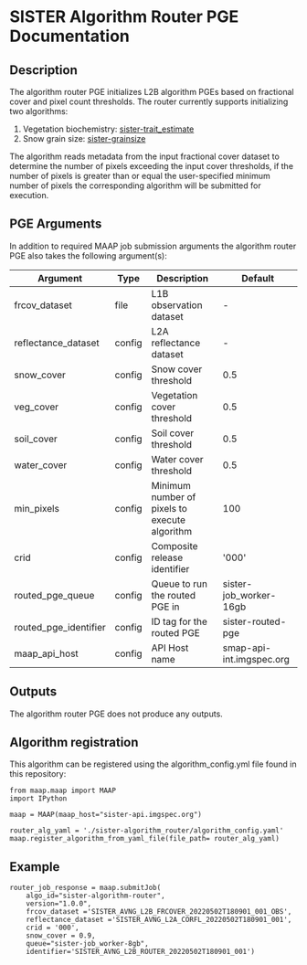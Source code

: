 # SISTER Algorithm Router PGE Documentation

## Description
The algorithm router PGE initializes L2B algorithm PGEs based on fractional cover and pixel count thresholds. The router currently supports initializing two algorithms:

1. Vegetation biochemistry: [sister-trait_estimate](https://github.com/EnSpec/sister-trait_estimate)
2. Snow grain size: [sister-grainsize](https://github.com/EnSpec/sister-grainsize)

The algorithm reads metadata from the input fractional cover dataset to determine the number of pixels exceeding the input cover thresholds, if the number of pixels is greater than or equal the user-specified minimum number of pixels the corresponding algorithm will be submitted for execution.

## PGE Arguments

In addition to required MAAP job submission arguments the algorithm router PGE also takes the following argument(s):|Argument| Type |  Description | Default||---|---|---|---|| frcov_dataset| file |L1B observation dataset | -|| reflectance_dataset| config |L2A reflectance dataset| -|
| snow_cover| config | Snow cover threshold| 0.5|| veg_cover| config |Vegetation cover threshold| 0.5|| soil_cover| config |Soil cover threshold| 0.5|| water_cover| config |Water cover threshold| 0.5|| min_pixels| config |Minimum number of pixels to execute algorithm| 100|| crid| config | Composite release identifier| '000'|
| routed\_pge\_queue| config |Queue to run the routed PGE in| sister-job_worker-16gb|| routed\_pge\_identifier| config | ID tag for the routed PGE| sister-routed-pge|| maap\_api\_host| config |API Host name| smap-api-int.imgspec.org|
## Outputs
The algorithm router PGE does not produce any outputs.

## Algorithm registration

This algorithm can be registered using the algorithm_config.yml file found in this repository:

	from maap.maap import MAAP
	import IPython
	
	maap = MAAP(maap_host="sister-api.imgspec.org")

	router_alg_yaml = './sister-algorithm_router/algorithm_config.yaml'
	maap.register_algorithm_from_yaml_file(file_path= router_alg_yaml)


## Example	router_job_response = maap.submitJob(	    algo_id="sister-algorithm-router",	    version="1.0.0",	    frcov_dataset ='SISTER_AVNG_L2B_FRCOVER_20220502T180901_001_OBS',	    reflectance_dataset ='SISTER_AVNG_L2A_CORFL_20220502T180901_001',
	    crid = '000',
	    snow_cover = 0.9,	    queue="sister-job_worker-8gb",	    identifier='SISTER_AVNG_L2B_ROUTER_20220502T180901_001')
